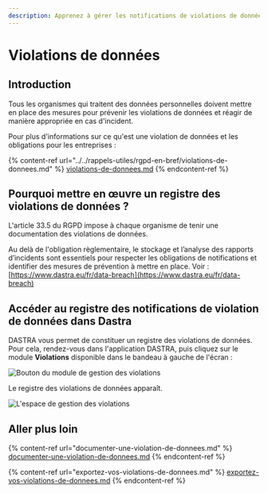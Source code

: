 ```yaml
---
description: Apprenez à gérer les notifications de violations de données.
---
```


# Violations de données

## Introduction

Tous les organismes qui traitent des données personnelles doivent mettre en place des mesures pour prévenir les violations de données et réagir de manière appropriée en cas d'incident.

Pour plus d'informations sur ce qu'est une violation de données et les obligations pour les entreprises :

{% content-ref url="../../rappels-utiles/rgpd-en-bref/violations-de-donnees.md" %}
[violations-de-donnees.md](../../rappels-utiles/rgpd-en-bref/violations-de-donnees.md)
{% endcontent-ref %}

## Pourquoi mettre en œuvre un registre des violations de données ?

L'article 33.5 du RGPD impose à chaque organisme de tenir une documentation des violations de données.&#x20;

Au delà de l'obligation règlementaire, le stockage et l’analyse des rapports d’incidents sont essentiels pour respecter les obligations de notifications et identifier des mesures de prévention à mettre en place. Voir : [https://www.dastra.eu/fr/data-breach](https://www.dastra.eu/fr/data-breach)

## Accéder au registre des notifications de violation de données dans Dastra

DASTRA vous permet de constituer un registre des violations de données. Pour cela, rendez-vous dans l'application DASTRA, puis cliquez sur le module **Violations** disponible dans le bandeau à gauche de l'écran :

![Bouton du module de gestion des violations](<../../.gitbook/assets/Capture web\_5-5-2022\_163811\_app.dastra.eu.jpeg>)

Le registre des violations de données apparaît.

![L'espace de gestion des violations](<../../.gitbook/assets/Capture web\_5-5-2022\_163922\_app.dastra.eu.jpeg>)

## Aller plus loin

{% content-ref url="documenter-une-violation-de-donnees.md" %}
[documenter-une-violation-de-donnees.md](documenter-une-violation-de-donnees.md)
{% endcontent-ref %}

{% content-ref url="exportez-vos-violations-de-donnees.md" %}
[exportez-vos-violations-de-donnees.md](exportez-vos-violations-de-donnees.md)
{% endcontent-ref %}
